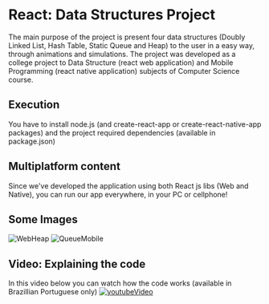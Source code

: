 # React: Data Structures Project
The main purpose of the project is present four data structures (Doubly Linked List, Hash Table, Static Queue and Heap) to the user in a easy way, through animations and simulations.
The project was developed as a college project to Data Structure (react web application) and Mobile Programming (react native application) subjects of Computer Science course.

## Execution
You have to install node.js (and create-react-app or create-react-native-app packages) and the project required dependencies (available in package.json)

## Multiplatform content
Since we've developed the application using both React js libs (Web and Native), you can run our app everywhere, in your PC or cellphone!


## Some Images
![WebHeap](https://user-images.githubusercontent.com/56837996/100399928-6face800-3033-11eb-8c8a-aa85e356c17b.JPG )
![QueueMobile](https://user-images.githubusercontent.com/56837996/100400792-6e30ef00-3036-11eb-9f4c-87c568be246d.jpg)


## Video: Explaining the code
In this video below you can watch how the code works (available in Brazillian Portuguese only)
[![youtubeVideo](http://img.youtube.com/vi/H8KYPN8KZYc/0.jpg)](http://www.youtube.com/watch?v=H8KYPN8KZYc "Data Structure Project")

